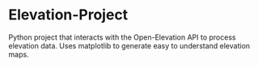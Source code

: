 # Elevation-Project
Python project that interacts with the Open-Elevation API to process elevation data. Uses matplotlib to generate easy to understand elevation maps.
